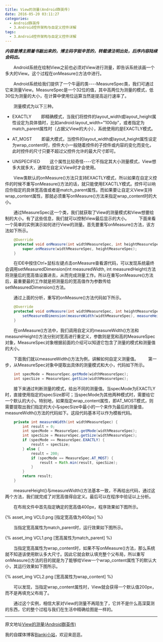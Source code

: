 ```yaml
---
title: View的测量(Android群英传)
date: 2016-05-20 03:11:27
categories:
  - Android群英传
  - 3.Android控件架构与自定义控件详解
tags:
  - 3.Android控件架构与自定义控件详解
---
```


***内容是博主照着书敲出来的，博主码字挺辛苦的，转载请注明出处，后序内容陆续会码出。***

　　Android系统在绘制View之前也必须对View进行测量，即告诉系统该画一个多大的View。这个过程在onMeasure()方法中进行。

　　Android系统给我们提供了一个牛逼的类----MeasureSpec类，我们可通过它来测量View。MeasureSpec是一个32位的值，其中高两位为测量的模式，低30位为测量的大小，在计算中使用位运算当然是提高运行速率了。

<!-- more -->
　　测量模式为以下三种。

- EXACTLY
　　即精确模式，当我们将控件的layout_width或layout_height属性设定为具体值时，比如android:layout_width="100dp"，或者指定为match_parent属性时（占据父View的大小），系统使用的是EXACTLY模式。

- AT_MOST
　　即最大模式，当控件的layout_width或layout_height属性设定为wrap_content时，控件大小一般随着控件的子控件或内容的变化而变化，此时控件的尺寸只要不超过父控件允许的最大尺寸即可。

- UNSPECIFIED
　　这个属性比较奇怪----它不指定其大小测量模式，View想多大就多大，通常在自定义View时才会使用。

　　View类默认的onMeasure()方法只支持EXACTLY模式，所以如果在自定义控件的时候不重写onMeasure()方法的话，就只能使用EXACTLY模式。控件可以响应你指定的具体宽高值或者是match_parent属性。而如果要让自定义View支持wrap_content属性，那就必须重写onMeasure()方法来指定wrap_content时的大小。

　　通过MeasureSpec这一个类，我们就获取了View的测量模式和View想要绘制的大小。有了这些信息，我们就可以控制View最后显示的大小。
　　下面来看一个简单的实例演示如何进行View的测量。首先要重写onMeasure()方法，该方法如下所示。

```java
    @Override
    protected void onMeasure(int widthMeasureSpec, int heightMeasureSpec) {
        super.onMeasure(widthMeasureSpec, heightMeasureSpec);
    }
```

　　在IDE中按住Ctrl+鼠标左键点击onMeasure查看源代码，可以发现系统最终会调用setMeasuredDimension(int measuredWidth, int measuredHeight)方法将测量后的宽高值设置进去，从而完成测量工作。所以在重写onMeasure()方法后，最重要最的工作就是把测量后的宽高值作为参数传给setMeasuredDimension()方法。

　　通过上面的分析，重写的onMeasure()方法代码如下所示。

```java
    @Override
    protected void onMeasure(int widthMeasureSpec, int heightMeasureSpec) {
        setMeasuredDimension(measureWidth(widthMeasureSpec), measureHeight(heightMeasureSpec));
    }
```

　　在onMeasure()方法中，我们调用自定义的measureWidth()方法和measureHeight()方法分别对宽高进行重定义，参数则是宽和高的MeasureSpec对象，MeasureSpec对象根据前面的介绍可以知道它包含了测量的模式和测量值的大小。

　　下面我们就以measureWidth()方法为例，讲解如何自定义测量值。
　　第一步，从MeasureSpec对象中提取出具体的测量模式和大小，代码如下所示。

```java
    int specMode = MeasureSpec.getMode(widthMeasureSpec);
    int specSize = MeasureSpec.getSize(widthMeasureSpec);
```

　　接下来通过判断测量的模式，给出不同的测量值。当specMode为EXACTLY时，直接使用指定的specSize即可；当specMode为其他两种模式时，需要给它一个默认的大小。特别地，如果指定wrap_content属性，即AT_MOST模式，则需要提取出我们指定的大小与specSize中最小的一个来作为最后的测量值，measureWidth()方法的代码如下。这段代码基本可以作为模板代码。

```java
    private int measureWidth(int widthMeasureSpec) {
        int result = 0;
        int specMode = MeasureSpec.getMode(widthMeasureSpec);
        int specSize = MeasureSpec.getSize(widthMeasureSpec);
        if (specMode == MeasureSpec.EXACTLY) {
            result = specSize;
        } else {
            result = 200;
            if (specMode == MeasureSpec.AT_MOST) {
                result = Math.min(result, specSize);
            }
        }
        return result;
    }
```

　　measureHeight()与measureWidth()方法基本一致，不再给出代码，通过这两个方法，我们就完成了对宽高值得自定义。最后可以在程序中验证以上分析。

　　在布局文件中首先指定确定的宽高值400px，程序效果如下图所示。

{% asset_img VCL0.png [指定宽高值为400px] %}

　　当指定宽高属性为match_parent时，运行效果如下图所示。

{% asset_img VCL1.png [宽高属性为match_parent] %}

　　当指定宽高属性为wrap_content时，如果不写onMeasure()方法，那么系统就不知道该使用默认多大尺寸。因此它就会默认填充整个父布局，所以重写onMeasure()方法的目的就是为了能够给View一个wrap_content属性下的默认大小，其运行效果如下图所示。

{% asset_img VCL2.png [宽高属性为wrap_content] %}

　　可以发现，当指定wrap_content属性时，View就会获得一个默认值200px，而不是再填充父布局了。

　　通过这个实例，相信大家对View的测量不再陌生了，它并不是什么高深莫测的东西，它的整个过程与我们在生活中精确绘图是一样的。

* * *

原文地址[View的测量(Android群英传)][passage_url]

我的自媒体博客[Blankj小站](http://blankj.com/)，欢迎来逛逛。

[passage_url]: http://blankj.com/2016/05/20/View的测量(Android群英传)/